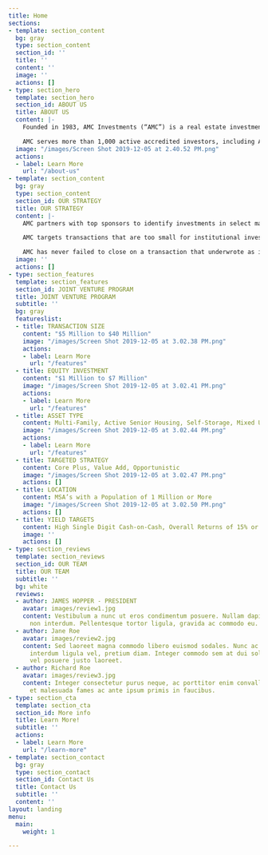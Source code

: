 ```yaml
---
title: Home
sections:
- template: section_content
  bg: gray
  type: section_content
  section_id: ''
  title: ''
  content: ''
  image: ''
  actions: []
- type: section_hero
  template: section_hero
  section_id: ABOUT US
  title: ABOUT US
  content: |-
    Founded in 1983, AMC Investments (“AMC”) is a real estate investment company that is constantly refining its investment strategies to fit today’s ever-changing population demographics and economic environment. The company’s focus is on capital growth, income, and mitigation of risk which it balances through geographic and investment diversification including various product types in select markets throughout the United States.

    AMC serves more than 1,000 active accredited investors, including AMC’s President and CEO, Jim Hopper, who invests as a limited partner or member alongside AMC’s investors in every AMC investment.
  image: "/images/Screen Shot 2019-12-05 at 2.40.52 PM.png"
  actions:
  - label: Learn More
    url: "/about-us"
- template: section_content
  bg: gray
  type: section_content
  section_id: OUR STRATEGY
  title: OUR STRATEGY
  content: |-
    AMC partners with top sponsors to identify investments in select markets and product spaces. In other words, AMC defines the geographic locations and product types that it wants to invest in, and then finds the best partners to joint venture within those market spaces.

    AMC targets transactions that are too small for institutional investors but above the point at which high net worth individuals can operate with AMC’s level of efficiency. In doing so, AMC is able to provide sponsors with ready access to capital while also providing AMC investors access to larger transactions that they otherwise could never invest in.

    AMC has never failed to close on a transaction that underwrote as it was originally presented.
  image: ''
  actions: []
- type: section_features
  template: section_features
  section_id: JOINT VENTURE PROGRAM
  title: JOINT VENTURE PROGRAM
  subtitle: ''
  bg: gray
  featureslist:
  - title: TRANSACTION SIZE
    content: "$5 Million to $40 Million"
    image: "/images/Screen Shot 2019-12-05 at 3.02.38 PM.png"
    actions:
    - label: Learn More
      url: "/features"
  - title: EQUITY INVESTMENT
    content: "$1 Million to $7 Million"
    image: "/images/Screen Shot 2019-12-05 at 3.02.41 PM.png"
    actions:
    - label: Learn More
      url: "/features"
  - title: ASSET TYPE
    content: Multi-Family, Active Senior Housing, Self-Storage, Mixed Use
    image: "/images/Screen Shot 2019-12-05 at 3.02.44 PM.png"
    actions:
    - label: Learn More
      url: "/features"
  - title: TARGETED STRATEGY
    content: Core Plus, Value Add, Opportunistic
    image: "/images/Screen Shot 2019-12-05 at 3.02.47 PM.png"
    actions: []
  - title: LOCATION
    content: MSA’s with a Population of 1 Million or More
    image: "/images/Screen Shot 2019-12-05 at 3.02.50 PM.png"
    actions: []
  - title: YIELD TARGETS
    content: High Single Digit Cash-on-Cash, Overall Returns of 15% or Greater
    image: ''
    actions: []
- type: section_reviews
  template: section_reviews
  section_id: OUR TEAM
  title: OUR TEAM
  subtitle: ''
  bg: white
  reviews:
  - author: JAMES HOPPER - PRESIDENT
    avatar: images/review1.jpg
    content: Vestibulum a nunc ut eros condimentum posuere. Nullam dapibus quis nunc
      non interdum. Pellentesque tortor ligula, gravida ac commodo eu.
  - author: Jane Roe
    avatar: images/review2.jpg
    content: Sed laoreet magna commodo libero euismod sodales. Nunc ac libero convallis,
      interdum ligula vel, pretium diam. Integer commodo sem at dui sollicitudin,
      vel posuere justo laoreet.
  - author: Richard Roe
    avatar: images/review3.jpg
    content: Integer consectetur purus neque, ac porttitor enim convallis vitae. Interdum
      et malesuada fames ac ante ipsum primis in faucibus.
- type: section_cta
  template: section_cta
  section_id: More info
  title: Learn More!
  subtitle: ''
  actions:
  - label: Learn More
    url: "/learn-more"
- template: section_contact
  bg: gray
  type: section_contact
  section_id: Contact Us
  title: Contact Us
  subtitle: ''
  content: ''
layout: landing
menu:
  main:
    weight: 1

---
```

